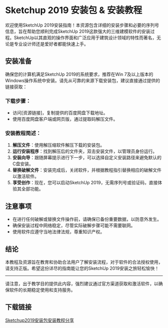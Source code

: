 # Sketchup 2019 安装包 & 安装教程

欢迎使用SketchUp 2019安装指南！本资源包含详细的安装步骤和必要的序列号信息，旨在帮助您顺利完成SketchUp 2019这款强大的三维建模软件的安装过程。SketchUp以其直观的操作界面和广泛应用于建筑设计领域的特性而著名，无论是专业设计师还是爱好者都能快速上手。

## 安装准备

确保您的计算机满足SketchUp 2019的系统要求，推荐在Win 7及以上版本的Windows操作系统中安装。请先从可靠的来源下载安装包，建议直接通过提供的链接获取：

### 下载步骤：
- 访问[资源链接]，复制提供的百度网盘下载地址。
- 使用百度网盘客户端或网页版，通过提取码解压文件。

### 安装教程简述：
1. **解压文件**：使用解压缩软件解压下载的安装包。
2. **运行安装程序**：找到解压后的文件夹，双击安装文件，以管理员身份运行。
3. **安装向导**：跟随屏幕提示进行下一步，可以选择自定义安装路径来避免默认的C盘安装。
4. **替换破解文件**：安装完成后，关闭软件，并根据教程指引替换相应的破解文件以激活软件。
5. **享受创作**：现在，您可以启动SketchUp 2019，无需序列号或验证码，直接体验其全部功能。

## 注意事项
- 在进行任何破解或替换文件操作前，请确保已备份重要数据，以防意外发生。
- 确保安装过程中网络稳定，尽管实际破解步骤可能不需要联网。
- 使用软件应遵守当地法律法规，尊重知识产权。

## 结论
本教程及资源旨在教育和协助合法用户了解安装流程，对于软件的合法授权使用，请支持正版。希望这份详尽的指南能让您的SketchUp 2019安装之旅轻松愉快！

---

请注意，出于教学目的提供此内容，强烈建议通过官方渠道获取和激活软件，以确保软件的长期稳定使用和支持服务。

## 下载链接

[Sketchup2019安装包安装教程分享](https://pan.quark.cn/s/33be52766a79)